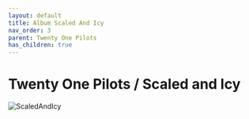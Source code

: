 ```yaml
---
layout: default
title: Album Scaled And Icy  
nav_order: 3   
parent: Twenty One Pilots  
has_children: true 
---  
```


Twenty One Pilots / Scaled and Icy
==========================

<p align="left">
    <img alt="ScaledAndIcy" src="https://github.com/januarythirtyfirst/TranslateSongs/blob/main/img/coverScaledAndIcy2.jpg?raw=true">
</p>
